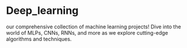 # Deep_learning
our comprehensive collection of machine learning projects! Dive into the world of MLPs, CNNs, RNNs, and more as we explore cutting-edge algorithms and techniques.
